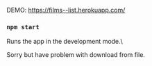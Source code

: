 DEMO: https://films--list.herokuapp.com/


### `npm start`

Runs the app in the development mode.\

Sorry but have problem with download from file.
